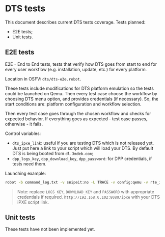 <!--
SPDX-FileCopyrightText: 2024 3mdeb <contact@3mdeb.com>

SPDX-License-Identifier: Apache-2.0
-->

# DTS tests

This document describes current DTS tests coverage. Tests planned:

* E2E tests;
* Unit tests.

## E2E tests

E2E - End to End tests, tests that verify how DTS goes from start to end for
every user workflow (e.g. installation, update, etc.) for every platform.

Location in OSFV: `dts/dts-e2e.robot`.

These tests include modifications for DTS platform emulation so the tests
could be launched on Qemu. Then every test case choose the workflow by
choosing DTS menu option, and provides credentials (if necessary). So, the
start conditions are: platform configuration and workflow selection.

Then every test case goes through the chosen workflow and checks for expected
behavior. If everything goes as expected - test case passes, otherwise - it
fails.

Control variables:

* `dts_ipxe_link`: useful if you are testing DTS which is not released yet. Just
  put here a link to your script which will load your DTS. By default DTS is
  being booted from `dl.3mdeb.com`;
* `dpp_logs_key`, `dpp_download_key`, `dpp_password`: for DPP credentials, if
  tests need them.

Launching example:

```bash
robot -b command_log.txt -v snipeit:no -L TRACE -v config:qemu -v rte_ip:127.0.0.1 -v boot_dts_from_ipxe_shell:True -v dts_ipxe_link:http://192.168.0.102:8080/ipxe -v dpp_logs_key:'LOGS_KEY' -v dpp_download_key:'DOWNLOAD_KEY' -v dpp_password:'PASSWORD' -t "E2E006.002*" dts/dts-e2e.robot
```

> Note: replace `LOGS_KEY`, `DOWNLOAD_KEY` and `PASSWORD` with appropriate
> credentials if required. `http://192.168.0.102:8080/ipxe` with your DTS iPXE
> script link.

## Unit tests

These tests have not been implemented yet.
